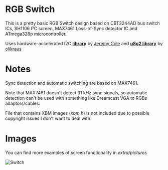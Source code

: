 # RGB Switch
This is a pretty basic RGB Switch design based on CBT3244AD bus switch ICs, SH1106 I²C screen, MAX7461 Loss-of-Sync detector IC and ATmega328p microcontroller.

Uses hardware-accelerated I2C **[library](https://github.com/jeremycole/avr)** by [Jeremy Cole](https://github.com/jeremycole) and **[u8g2 library](https://github.com/olikraus/u8g2)** by [olikraus](https://github.com/olikraus)

# Notes

Sync detection and automatic switching are based on MAX7461.

Note that MAX7461 doesn't detect 31 kHz sync signals, so automatic detection can't be used with something like Dreamcast VGA to RGBs adaptors/cables.

File that contains XBM images (*xbm.h*) is not included due to possible copyright issues I don't want to deal with.


# Images

You can find more examples of screen functionality in *extra/pictures*

![Switch](extra/pictures/Overall.jpg)